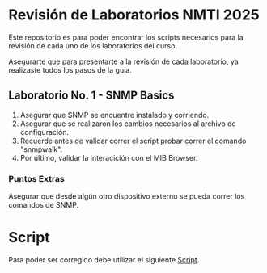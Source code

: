 # Revisión de Laboratorios NMTI 2025

Este repositorio es para poder encontrar los scripts necesarios para la revisión de cada uno de los laboratorios del curso.

Asegurarte que para presentarte a la revisión de cada laboratorio, ya realizaste todos los pasos de la guía.

## Laboratorio No. 1 - SNMP Basics

1. Asegurar que SNMP se encuentre instalado y corriendo.
2. Asegurar que se realizaron los cambios necesarios al archivo de configuración.
3. Recuerde antes de validar correr el script probar correr el comando "snmpwalk".
4. Por último, validar la interacición con el MIB Browser.

### Puntos Extras
Asegurar que desde algún otro dispositivo externo se pueda correr los comandos de SNMP.

# Script
Para poder ser corregido debe utilizar el siguiente [Script](https://github.com/PSI-NMTI/labs2024/blob/main/lab1-nmti2024.sh).
